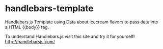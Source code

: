 # handlebars-template
Handlebars.js Template using Data about icecream flavors to pass data into a HTML {{body}} tag.

To understand Handlebars.js visit this site and try it for yourself! <a href="http://handlebarsjs.com/"> http://handlebarsjs.com/</a>

